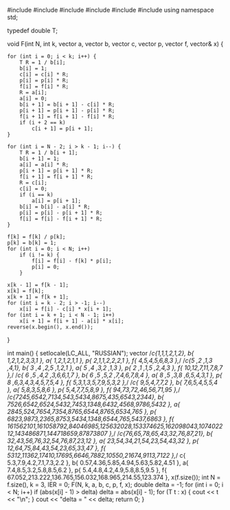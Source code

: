 #include <iostream>
#include <vector>
#include <fstream>
#include <string>
#include <algorithm>
#include <cmath>
using namespace std;

typedef double T;

void F(int N, int k, vector<T> a, vector<T> b,
    vector<T> c, vector<T> p, vector<T> f, vector<T>& x) {

    for (int i = 0; i < k; i++) {
        T R = 1 / b[i];
        b[i] = 1;
        c[i] = c[i] * R;
        p[i] = p[i] * R;
        f[i] = f[i] * R;
        R = a[i];
        a[i] = 0;
        b[i + 1] = b[i + 1] - c[i] * R;
        p[i + 1] = p[i + 1] - p[i] * R;
        f[i + 1] = f[i + 1] - f[i] * R;
        if (i + 2 == k)
            c[i + 1] = p[i + 1];
    }

    for (int i = N - 2; i > k - 1; i--) {
        T R = 1 / b[i + 1];
        b[i + 1] = 1;
        a[i] = a[i] * R;
        p[i + 1] = p[i + 1] * R;
        f[i + 1] = f[i + 1] * R;
        R = c[i];
        c[i] = 0;
        if (i == k)
            a[i] = p[i + 1];
        b[i] = b[i] - a[i] * R;
        p[i] = p[i] - p[i + 1] * R;
        f[i] = f[i] - f[i + 1] * R;
    }

    f[k] = f[k] / p[k];
    p[k] = b[k] = 1;
    for (int i = 0; i < N; i++)
        if (i != k) {
            f[i] = f[i] - f[k] * p[i];
            p[i] = 0;
        }

    x[k - 1] = f[k - 1];
    x[k] = f[k];
    x[k + 1] = f[k + 1];
    for (int i = k - 2; i > -1; i--)
        x[i] = f[i] - c[i] * x[i + 1];
    for (int i = k + 1; i < N - 1; i++)
        x[i + 1] = f[i + 1] - a[i] * x[i]; 
    reverse(x.begin(), x.end());
}


int main() {
    setlocale(LC_ALL, "RUSSIAN");
    vector<T>
        /*c{1,1,1,2,1,2},
        b{ 1,2,1,2,3,3,1 },
        a{ 1,2,1,2,1,1   },
        p{ 2,1,1,2,2,2,1 },
        f{ 4,5,4,5,6,8,3 },*/
        /*c{5 ,2 ,1,3 ,4,1},
        b{ 3 ,4 ,2,5 ,1,2,1 },
        a{ 5 ,4 ,3,2 ,1,3   },
        p{ 2 ,1 ,1,5 ,2,4,3 },
        f{ 10,12,7,11,7,8,7 },*/
        /*c{ 6 ,5 ,4,2 ,3,6,6,1,7 },
        b{ 6 ,5 ,5,2 ,7,4,6,7,8,4 },
        a{ 8 ,5 ,3,8 ,6,5,4,3,1 },
        p{ 8 ,6,3,4,3,4,5,7,5,4 },
        f{ 5,3,1,3,5,7,9,5,3,2 },*/
        /*c{ 9,5,4,7,7,2 },
        b{ 7,6,5,4,5,5,4 },
        a{ 5,8,3,5,8,6   },
        p{ 5,4,7,7,5,8,9 },
        f{ 94,73,72,46,56,71,95 },*/
        /*c{7245,6542,7134,543,5434,8675,435,6543,2344},
        b{ 7526,6542,6524,5432,7453,1348,6432,4568,9786,5432 },
        a{ 2845,524,7654,7354,8765,6544,8765,6534,765 },
        p{ 6823,9873,2365,8753,5434,1348,6544,765,5437,6863 },
        f{ 161562101,161058792,84046985,125632028,153374625,162098043,107402212,143486871,144718659,87873807 },*/
        /*c{76,65,78,65,43,32,76,87,21},
        b{ 32,43,56,76,32,54,76,87,23,12 },
        a{ 23,54,34,21,54,23,54,43,32 },
        p{ 12,64,75,84,43,54,23,65,33,47 },
        f{ 5312,11362,17410,17695,6646,7882,10550,21674,9113,7122 },*/
        c{ 5.3,7.9,4.2,7.1,7.3,2.2     },
        b{ 0.57,4.36,5.85,4.94,5.63,5.82,4.51 },
        a{ 7.4,8.5,3.2,5.8,8.5,6.2     },
        p{ 5.4,4.8,4.2,4.9,5.8,8.5,9.5 },
        f{ 67.052,213.222,136.765,156.032,168.965,214.55,123.374 },
        x(f.size());
    int N = f.size(), k = 3, IER = 0;
    F(N, k, a, b, c, p, f, x);
    double delta = -1;
    for (int i = 0; i < N; i++)
        if (abs(x[i] - 1) > delta)
            delta = abs(x[i] - 1);
    for (T t : x) {
        cout << t << "\n";
    }
    cout << "delta = " << delta;
    return 0;
}

